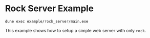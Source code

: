 # Rock Server Example

```
dune exec example/rock_server/main.exe
```

This example shows how to setup a simple web server with only `rock`.
